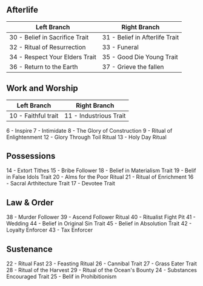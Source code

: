 ## Afterlife
|Left Branch|Right Branch|
|---|---|
| 30 - Belief in Sacrifice Trait | 31 - Belief in Afterlife Trait |
| 32 - Ritual of Resurrection | 33 - Funeral |
| 34 - Respect Your Elders Trait | 35 - Good Die Young Trait |
| 36 - Return to the Earth | 37 - Grieve the fallen |


## Work and Worship
|Left Branch|Right Branch|
|---|---|
|10 - Faithful trait|11 - Industrious Trait|
6 - Inspire
7 - Intimidate
8 - The Glory of Construction
9 - Ritual of Enlightenment
12 - Glory Through Toil Ritual
13 - Holy Day Ritual

## Possessions
14 - Extort Tithes
15 - Bribe Follower
18 - Belief in Materialism Trait
19 - Belif in False Idols Trait
20 - Alms for the Poor Ritual
21 - Ritual of Enrichment
16 - Sacral Arthitecture Trait
17 - Devotee Trait

## Law & Order
38 - Murder Follower
39 - Ascend Follower Ritual
40 - Ritualist Fight Pit
41 - Wedding
44 - Belief in Original Sin Trait
45 - Belief in Absolution Trait
42 - Loyalty Enforcer
43 - Tax Enforcer

## Sustenance
22 - Ritual Fast
23 - Feasting Ritual
26 - Cannibal Trait
27 - Grass Eater Trait
28 - Ritual of the Harvest
29 - Ritual of the Ocean's Bounty
24 - Substances Encouraged Trait
25 - Belif in Prohibitionism
